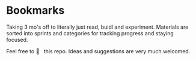 # Bookmarks

Taking 3 mo's off to literally just read, buidl and experiment. 
Materials are sorted into sprints and categories for tracking progress and staying focused. 

Feel free to :eyes: &nbsp; this repo. Ideas and suggestions are very much welcomed.
